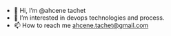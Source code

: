 - 👋 Hi, I’m @ahcene tachet
- 👀 I’m interested in devops technologies and process.
- 📫 How to reach me ahcene.tachet@gmail.com

<!---
tachet/tachet is a ✨ special ✨ repository because its `README.md` (this file) appears on your GitHub profile.
You can click the Preview link to take a look at your changes.
--->
